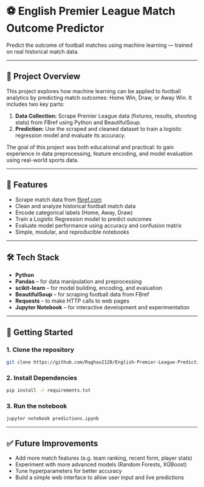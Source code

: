 # ⚽ English Premier League Match Outcome Predictor

Predict the outcome of football matches using machine learning — trained on real historical match data.

---

## 🧠 Project Overview

This project explores how machine learning can be applied to football analytics by predicting match outcomes: Home Win, Draw, or Away Win. It includes two key parts:

1. **Data Collection:** Scrape Premier League data (fixtures, results, shooting stats) from FBref using Python and BeautifulSoup.
2. **Prediction:** Use the scraped and cleaned dataset to train a logistic regression model and evaluate its accuracy.

The goal of this project was both educational and practical: to gain experience in data preprocessing, feature encoding, and model evaluation using real-world sports data.

---

## 🚀 Features

- Scrape match data from [fbref.com](https://fbref.com/)
- Clean and analyze historical football match data
- Encode categorical labels (Home, Away, Draw)
- Train a Logistic Regression model to predict outcomes
- Evaluate model performance using accuracy and confusion matrix
- Simple, modular, and reproducible notebooks

---

## 🛠️ Tech Stack

- **Python**
- **Pandas** – for data manipulation and preprocessing
- **scikit-learn** – for model building, encoding, and evaluation
- **BeautifulSoup** – for scraping football data from FBref
- **Requests** – to make HTTP calls to web pages
- **Jupyter Notebook** – for interactive development and experimentation

---

## 📁 Getting Started

### 1. Clone the repository
```sh
git clone https://github.com/Raghav2128/English-Premier-League-Prediction.git
```
### 2. Install Dependencies
```sh
pip install -r requirements.txt
```
### 3. Run the notebook
```sh
jupyter notebook predictions.ipynb
```
---

## ✅ Future Improvements

- Add more match features (e.g. team ranking, recent form, player stats)
- Experiment with more advanced models (Random Forests, XGBoost)
- Tune hyperparameters for better accuracy
- Build a simple web interface to allow user input and live predictions
